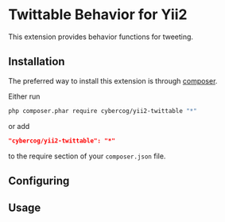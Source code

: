 Twittable Behavior for Yii2
===========================

This extension provides behavior functions for tweeting.

Installation
------------

The preferred way to install this extension is through [composer](http://getcomposer.org/download/).

Either run

```sh
php composer.phar require cybercog/yii2-twittable "*"
```

or add

```json
"cybercog/yii2-twittable": "*"
```

to the require section of your `composer.json` file.

Configuring
-----------


Usage
-----